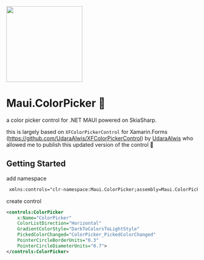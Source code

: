<img src="https://raw.githubusercontent.com/nor0x/Maui.ColorPicker/main/Art/icon.png" width="200px" />

# Maui.ColorPicker 🎨
a color picker control for .NET MAUI powered on SkiaSharp.

this is largely based on `XFColorPickerControl` for Xamarin.Forms (https://github.com/UdaraAlwis/XFColorPickerControl) by [UdaraAlwis](https://github.com/UdaraAlwis) who allowed me to publish this updated version of the control 🙌

## Getting Started
add namespace
```xml
 xmlns:controls="clr-namespace:Maui.ColorPicker;assembly=Maui.ColorPicker"
```
create control
```xml
<controls:ColorPicker
    x:Name="ColorPicker"
    ColorListDirection="Horizontal"
    GradientColorStyle="DarkToColorsToLightStyle"
    PickedColorChanged="ColorPicker_PickedColorChanged"
    PointerCircleBorderUnits="0.3"
    PointerCircleDiameterUnits="0.7">
</controls:ColorPicker>
```

